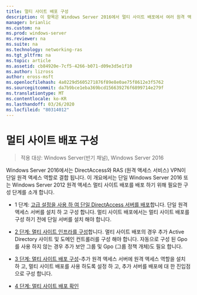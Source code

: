```yaml
---
title: 멀티 사이트 배포 구성
description: 이 항목은 Windows Server 2016에서 멀티 사이트 배포에서 여러 원격 액세스 서버 배포 가이드의 일부입니다.
manager: brianlic
ms.custom: na
ms.prod: windows-server
ms.reviewer: na
ms.suite: na
ms.technology: networking-ras
ms.tgt_pltfrm: na
ms.topic: article
ms.assetid: cb84920e-7cf5-4266-b071-d09e3d5e1f10
ms.author: lizross
author: eross-msft
ms.openlocfilehash: 4a0229d5605271876f89e8e0ae75f8612e3f5762
ms.sourcegitcommit: da7b9bce1eba369bcd156639276f6899714e279f
ms.translationtype: MT
ms.contentlocale: ko-KR
ms.lasthandoff: 03/26/2020
ms.locfileid: "80314012"
---
```

# <a name="configure-a-multisite-deployment"></a>멀티 사이트 배포 구성

>적용 대상: Windows Server(반기 채널), Windows Server 2016

 Windows Server 2016에서는 DirectAccess와 RAS (원격 액세스 서비스) VPN이 단일 원격 액세스 역할로 결합 됩니다. 이 개요에서는 단일 Windows Server 2016 또는 Windows Server 2012 원격 액세스 멀티 사이트 배포를 배포 하기 위해 필요한 구성 단계를 소개 합니다.  
  
-   1 단계: [고급 설정을 사용 하 여 단일 DirectAccess 서버를 배포](https://technet.microsoft.com/windows-server-docs/networking/remote-access/directaccess/single-server-advanced/deploy-a-single-directaccess-server-with-advanced-settings)합니다. 단일 원격 액세스 서버를 설치 하 고 구성 합니다. 멀티 사이트 배포에서는 멀티 사이트 배포를 구성 하기 전에 단일 서버를 설치 해야 합니다.  
  
-   [2 단계: 멀티 사이트 인프라를 구성](Step-2-Configure-the-Multisite-Infrastructure.md)합니다. 멀티 사이트 배포의 경우 추가 Active Directory 사이트 및 도메인 컨트롤러를 구성 해야 합니다. 자동으로 구성 된 Gpo를 사용 하지 않는 경우 추가 보안 그룹 및 Gpo (그룹 정책 개체)도 필요 합니다.  
  
-   [3 단계: 멀티 사이트 배포 구성](Step-3-Configure-the-Multisite-Deployment.md)-추가 원격 액세스 서버에 원격 액세스 역할을 설치 하 고, 멀티 사이트 배포를 사용 하도록 설정 하 고, 추가 서버를 배포에 대 한 진입점으로 구성 합니다.  
  
-   [4 단계: 멀티 사이트 배포 확인](Step-4-Verify-the-Multisite-Deployment.md) 
  


